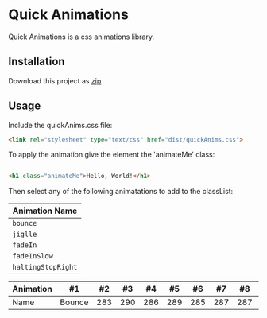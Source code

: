 # Quick Animations

Quick Animations is a css animations library.

## Installation

Download this project as [zip](https://github.com/IbrahimFadel/quickAnims/archive/master.zip)

## Usage

Include the quickAnims.css file:

```html
<link rel="stylesheet" type="text/css" href="dist/quickAnims.css">
```

To apply the animation give the element the 'animateMe' class:

```html

<h1 class="animateMe">Hello, World!</h1>

```

Then select any of the following animatations to add to the classList:

| Animation Name |
|-----------|
| `bounce` |
| `jiglle` |
| `fadeIn` |
| `fadeInSlow` |
| `haltingStopRight` |


Animation | #1 | #2 | #3 | #4 | #5 | #6 | #7 | #8 | #9 | #10 | #11
--- | --- | --- | --- |--- |--- |--- |--- |--- |--- |--- |---
Name | Bounce | 283 | 290 | 286 | 289 | 285 | 287 | 287 | 272 | 276 | 269
